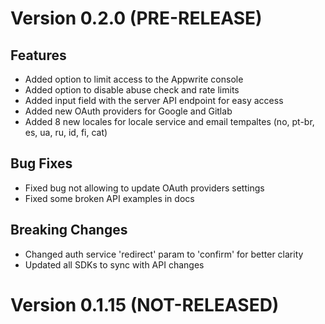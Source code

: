# Version 0.2.0 (PRE-RELEASE)

## Features

* Added option to limit access to the Appwrite console
* Added option to disable abuse check and rate limits
* Added input field with the server API endpoint for easy access
* Added new OAuth providers for Google and Gitlab
* Added 8 new locales for locale service and email tempaltes (no, pt-br, es, ua, ru, id, fi, cat)

## Bug Fixes

* Fixed bug not allowing to update OAuth providers settings
* Fixed some broken API examples in docs

## Breaking Changes

* Changed auth service 'redirect' param to 'confirm' for better clarity
* Updated all SDKs to sync with API changes

# Version 0.1.15 (NOT-RELEASED)